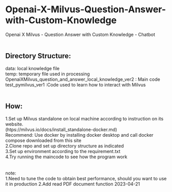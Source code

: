 # Openai-X-Milvus-Question-Answer-with-Custom-Knowledge
Openai X Milvus - Question Answer with Custom Knowledge - Chatbot
 <br>
 <br>
## Directory Structure: <br>
data\: local knowledge file <br>
temp\: temporary file used in processing <br>
OpenaiXMilvus_question_and_answer_local_knowledge_ver2 : Main code <br>
test_pymilvus_ver1 :Code used to learn how to interact with Milvus <br> <br>

## How:  <br>
1.Set up Milvus standalone on local machine according to instruction on its website.  <br>
     (htps://milvus.io/docs/install_standalone-docker.md)  <br>
    Recommend: Use docker by installing docker desktop and call docker compose downloaded from this site  <br>
2.Clone repo and set up directory structure as indicated  <br>
3.Set up environment according to the requirement.txt  <br>
4.Try running the maincode to see how the program work  <br>
 <br> <br>
note: <br>
1.Need to tune the code to obtain best performance, should you want to use it in production
2.Add read PDF document function 2023-04-21
